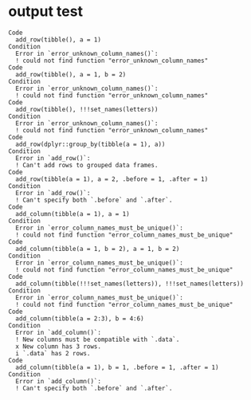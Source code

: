 # output test

    Code
      add_row(tibble(), a = 1)
    Condition
      Error in `error_unknown_column_names()`:
      ! could not find function "error_unknown_column_names"
    Code
      add_row(tibble(), a = 1, b = 2)
    Condition
      Error in `error_unknown_column_names()`:
      ! could not find function "error_unknown_column_names"
    Code
      add_row(tibble(), !!!set_names(letters))
    Condition
      Error in `error_unknown_column_names()`:
      ! could not find function "error_unknown_column_names"
    Code
      add_row(dplyr::group_by(tibble(a = 1), a))
    Condition
      Error in `add_row()`:
      ! Can't add rows to grouped data frames.
    Code
      add_row(tibble(a = 1), a = 2, .before = 1, .after = 1)
    Condition
      Error in `add_row()`:
      ! Can't specify both `.before` and `.after`.
    Code
      add_column(tibble(a = 1), a = 1)
    Condition
      Error in `error_column_names_must_be_unique()`:
      ! could not find function "error_column_names_must_be_unique"
    Code
      add_column(tibble(a = 1, b = 2), a = 1, b = 2)
    Condition
      Error in `error_column_names_must_be_unique()`:
      ! could not find function "error_column_names_must_be_unique"
    Code
      add_column(tibble(!!!set_names(letters)), !!!set_names(letters))
    Condition
      Error in `error_column_names_must_be_unique()`:
      ! could not find function "error_column_names_must_be_unique"
    Code
      add_column(tibble(a = 2:3), b = 4:6)
    Condition
      Error in `add_column()`:
      ! New columns must be compatible with `.data`.
      x New column has 3 rows.
      i `.data` has 2 rows.
    Code
      add_column(tibble(a = 1), b = 1, .before = 1, .after = 1)
    Condition
      Error in `add_column()`:
      ! Can't specify both `.before` and `.after`.

